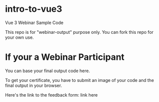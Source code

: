 # intro-to-vue3
Vue 3 Webinar Sample Code

This repo is for "webinar-output" purpose only.
You can fork this repo for your own use.

# If your a Webinar Participant
You can base your final output code here. 

To get your certificate, you have to submit an image of your code 
and the final output in your browser.

Here's the link to the feedback form:
link here
